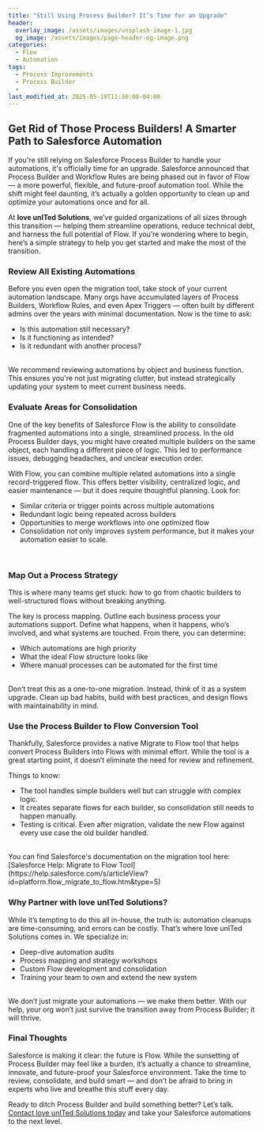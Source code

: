```yaml
---
title: "Still Using Process Builder? It’s Time for an Upgrade"
header:
  overlay_image: /assets/images/unsplash-image-1.jpg
  og_image: /assets/images/page-header-og-image.png
categories:
  - Flow
  - Automation
tags:
  - Process Improvements
  - Process Builder
  - 
last_modified_at: 2025-05-19T11:30:00-04:00
---
```

 
## Get Rid of Those Process Builders! A Smarter Path to Salesforce Automation

If you're still relying on Salesforce Process Builder to handle your automations, it's officially time for an upgrade. Salesforce announced that Process Builder and Workflow Rules are being phased out in favor of Flow — a more powerful, flexible, and future-proof automation tool. While the shift might feel daunting, it’s actually a golden opportunity to clean up and optimize your automations once and for all.

At **love unITed Solutions**, we’ve guided organizations of all sizes through this transition — helping them streamline operations, reduce technical debt, and harness the full potential of Flow. If you’re wondering where to begin, here’s a simple strategy to help you get started and make the most of the transition.

### Review All Existing Automations
Before you even open the migration tool, take stock of your current automation landscape. Many orgs have accumulated layers of Process Builders, Workflow Rules, and even Apex Triggers — often built by different admins over the years with minimal documentation. Now is the time to ask:
* Is this automation still necessary?
* Is it functioning as intended?
* Is it redundant with another process?
<br>
We recommend reviewing automations by object and business function. This ensures you're not just migrating clutter, but instead strategically updating your system to meet current business needs.

### Evaluate Areas for Consolidation
One of the key benefits of Salesforce Flow is the ability to consolidate fragmented automations into a single, streamlined process. In the old Process Builder days, you might have created multiple builders on the same object, each handling a different piece of logic. This led to performance issues, debugging headaches, and unclear execution order.

With Flow, you can combine multiple related automations into a single record-triggered flow. This offers better visibility, centralized logic, and easier maintenance — but it does require thoughtful planning. Look for:
* Similar criteria or trigger points across multiple automations
* Redundant logic being repeated across builders
* Opportunities to merge workflows into one optimized flow
* Consolidation not only improves system performance, but it makes your automation easier to scale.
<br>

### Map Out a Process Strategy
This is where many teams get stuck: how to go from chaotic builders to well-structured flows without breaking anything.

The key is process mapping. Outline each business process your automations support. Define what happens, when it happens, who’s involved, and what systems are touched. From there, you can determine:
* Which automations are high priority
* What the ideal Flow structure looks like
* Where manual processes can be automated for the first time
<br>
Don’t treat this as a one-to-one migration. Instead, think of it as a system upgrade. Clean up bad habits, build with best practices, and design flows with maintainability in mind.

### Use the Process Builder to Flow Conversion Tool
Thankfully, Salesforce provides a native Migrate to Flow tool that helps convert Process Builders into Flows with minimal effort. While the tool is a great starting point, it doesn’t eliminate the need for review and refinement.

Things to know:
* The tool handles simple builders well but can struggle with complex logic.
* It creates separate flows for each builder, so consolidation still needs to happen manually.
* Testing is critical. Even after migration, validate the new Flow against every use case the old builder handled.
<br>
You can find Salesforce's documentation on the migration tool here:
<br>
[Salesforce Help: Migrate to Flow Tool](https://help.salesforce.com/s/articleView?id=platform.flow_migrate_to_flow.htm&type=5)

### Why Partner with love unITed Solutions?
While it’s tempting to do this all in-house, the truth is: automation cleanups are time-consuming, and errors can be costly. That’s where love unITed Solutions comes in. We specialize in:
* Deep-dive automation audits
* Process mapping and strategy workshops
* Custom Flow development and consolidation
* Training your team to own and extend the new system
<br>
We don’t just migrate your automations — we make them better. With our help, your org won’t just survive the transition away from Process Builder; it will thrive.

### Final Thoughts
Salesforce is making it clear: the future is Flow. While the sunsetting of Process Builder may feel like a burden, it’s actually a chance to streamline, innovate, and future-proof your Salesforce environment. Take the time to review, consolidate, and build smart — and don’t be afraid to bring in experts who live and breathe this stuff every day.

Ready to ditch Process Builder and build something better? Let’s talk.
[Contact love unITed Solutions today](https://calendar.app.google/KtFfzRHRmS41CmtZ7) and take your Salesforce automations to the next level.
